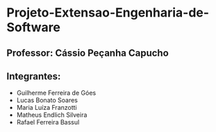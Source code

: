# Projeto-Extensao-Engenharia-de-Software

## Professor: Cássio Peçanha Capucho

## Integrantes:
 * Guilherme Ferreira de Góes
 * Lucas Bonato Soares
 * Maria Luíza Franzotti
 * Matheus Endlich Silveira
 * Rafael Ferreira Bassul

